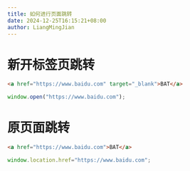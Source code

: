 ```yaml
---
title: 如何进行页面跳转
date: 2024-12-25T16:15:21+08:00
author: LiangMingJian
---
```


# 新开标签页跳转

```html
<a href="https://www.baidu.com" target="_blank">BAT</a>
```

```javascript
window.open("https://www.baidu.com");
```

# 原页面跳转

```html
<a href="https://www.baidu.com">BAT</a>
```

```javascript
window.location.href="https://www.baidu.com";
```
